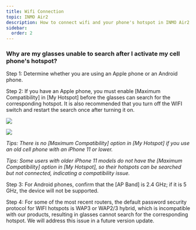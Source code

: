 ```yaml
---
title: Wifi Connection
topic: INMO Air2
description: How to connect wifi and your phone's hotspot in INMO Air2
sidebar:
  order: 2
---
```



### Why are my glasses unable to search after I activate my cell phone's hotspot?

Step 1: Determine whether you are using an Apple phone or an Android phone.



Step 2: If you have an Apple phone, you must enable \[Maximum Compatibility] in \[My Hotspot] before the glasses can search for the corresponding hotspot. It is also recommended that you turn off the WIFI switch and restart the search once after turning it on.

![](public/images/air2/wifi-connection-1.png)

![](public/images/air2/wifi-connection-2.png)

*Tips: There is no \[Maximum Compatibility] option in \[My Hotspot] if you use an old cell phone with an iPhone 11 or lower.*

*Tips: Some users with older iPhone 11 models do not have the \[Maximum Compatibility] option in \[My Hotspot], so their hotspots can be searched but not connected, indicating a compatibility issue.*



Step 3: For Android phones, confirm that the \[AP Band] is 2.4 GHz; if it is 5 GHz, the device will not be supported.



Step 4: For some of the most recent routers, the default password security protocol for WIFI hotspots is WAP3 or WAP2/3 hybrid, which is incompatible with our products, resulting in glasses cannot search for the corresponding hotspot. We will address this issue in a future version update.




